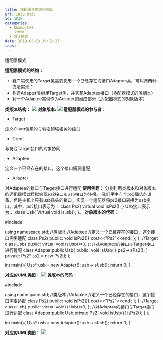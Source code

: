 ```yaml
---
title: 适配器模式编程实现
url: 1838.html
id: 1838
categories:
  - C&amp;C++
  - 文章页
  - 设计模式
date: 2019-05-08 19:02:27
tags:
---
```


适配器模式

**适配器模式的结构：**

*   客户端使用的Target类需要使用一个已经存在的接口Adaptee类，可以用两种方法实现：
*   构造Adapter类继承Target类，并实现Adaptee接口（适配器模式的类版本）
*   将一个Adaptee实例作为Adapter的组成部分（适配器模式的对象版本）

**类版本结构：** ![](http://47.100.4.8/wp-content/uploads/2019/05/1-1.png) **对象版本:** ![](http://47.100.4.8/wp-content/uploads/2019/05/2-1.png) **适配器模式的参与者：**

*   Target

定义Client使用的与特定领域相关的接口

*   Client

与符合Target接口的对象协同

*   Adaptee

定义一个已经存在的接口，这个接口需要适配

*   Adapter

对Adaptee的接口与Target接口进行适配 **使用例题：** 分别利用类版本和对象版本的适配器模式模拟实现ps2接口和usb接口的转换。 我们手中有个ps2插头的设备，但是主机上只有usb插头的接口，实现一个适配器将ps2接口转换为usb接口。其中，ps2接口表示为： class Ps2{ virtual void isPs2(); } Usb接口表示为： class Usb{ Virtual void isusb(); }。 **对象版本的代码：**

#include<iostream>

using namespace std;
//类版本
//Adaptee
//定义一个已经存在的接口，这个接口需要适配
class Ps2{
public:
    void isPs2(){
        cout<<"Ps2"<<endl;
    };
};
//Target
class Usb{
public:
    virtual void isUsb()=0;
};
//对Adaptee的接口与Target接口进行适配
class Adapter:public Usb{
public:
    void isUsb(){
        ps2->isPs2();
    }
private:
    Ps2* ps2 = new Ps2();
};

int main(){
    Usb* usb = new Adapter();
    usb->isUsb();
    return 0;
}

**对应的UML类图：** ![](http://47.100.4.8/wp-content/uploads/2019/05/3.png) **类版本的代码：**

#include<iostream>

using namespace std;
//类版本
//Adaptee
//定义一个已经存在的接口，这个接口需要适配
class Ps2{
public:
    void isPs2(){
        cout<<"Ps2"<<endl;
    };
};
//Target
class Usb{
public:
    virtual void isUsb()=0;
};
//对Adaptee的接口与Target接口进行适配
class Adapter:public Usb,private Ps2{
    void isUsb(){
        isPs2();
    }
};

int main(){
    Usb* usb = new Adapter();
    usb->isUsb();
    return 0;
}

**对应的UML类图：** ![](http://47.100.4.8/wp-content/uploads/2019/05/4-1.png)